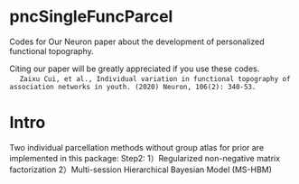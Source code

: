 # pncSingleFuncParcel

Codes for Our Neuron paper about the development of personalized functional topography.

Citing our paper will be greatly appreciated if you use these codes.
<br>&emsp; ```Zaixu Cui, et al., Individual variation in functional topography of association networks in youth. (2020) Neuron, 106(2): 340-53.```


# Intro
Two individual parcellation methods without group atlas for prior are implemented in this package:
Step2:
1）Regularized non-negative matrix factorization
2）Multi-session Hierarchical Bayesian Model (MS-HBM)